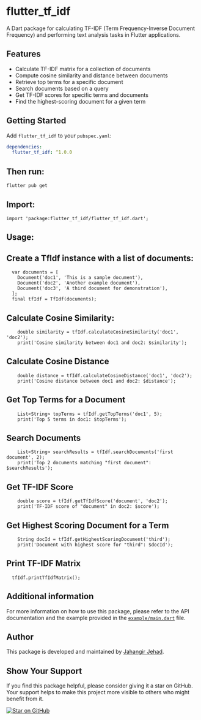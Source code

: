 # flutter_tf_idf

A Dart package for calculating TF-IDF (Term Frequency-Inverse Document Frequency) and performing text analysis tasks in Flutter applications.

## Features

- Calculate TF-IDF matrix for a collection of documents
- Compute cosine similarity and distance between documents
- Retrieve top terms for a specific document
- Search documents based on a query
- Get TF-IDF scores for specific terms and documents
- Find the highest-scoring document for a given term

## Getting Started
Add `flutter_tf_idf` to your `pubspec.yaml`:
```yaml
dependencies:
  flutter_tf_idf: ^1.0.0
```
## Then run:
```flutter pub get```
## Import:
```import 'package:flutter_tf_idf/flutter_tf_idf.dart';```

## Usage:

## Create a TfIdf instance with a list of documents:
```
  var documents = [
    Document('doc1', 'This is a sample document'),
    Document('doc2', 'Another example document'),
    Document('doc3', 'A third document for demonstration'),
  ];
  final tfIdf = TfIdf(documents);
```
## Calculate Cosine Similarity:
```
    double similarity = tfIdf.calculateCosineSimilarity('doc1', 'doc2');
    print('Cosine similarity between doc1 and doc2: $similarity');
```
## Calculate Cosine Distance
```
    double distance = tfIdf.calculateCosineDistance('doc1', 'doc2');
    print('Cosine distance between doc1 and doc2: $distance');
```
## Get Top Terms for a Document
```
    List<String> topTerms = tfIdf.getTopTerms('doc1', 5);
    print('Top 5 terms in doc1: $topTerms');
```
## Search Documents
```
    List<String> searchResults = tfIdf.searchDocuments('first document', 2);
    print('Top 2 documents matching "first document": $searchResults');
```
## Get TF-IDF Score
```
    double score = tfIdf.getTfIdfScore('document', 'doc2');
    print('TF-IDF score of "document" in doc2: $score');
```
## Get Highest Scoring Document for a Term
```
    String docId = tfIdf.getHighestScoringDocument('third');
    print('Document with highest score for "third": $docId');
```
## Print TF-IDF Matrix
```
  tfIdf.printTfIdfMatrix();
```

## Additional information
For more information on how to use this package, please refer to the API documentation and the example provided in the [`example/main.dart`](./example/lib/main.dart) file.

## Author

This package is developed and maintained by [Jahangir Jehad](https://github.com/jahangirjehad).

## Show Your Support

If you find this package helpful, please consider giving it a star on GitHub. Your support helps to make this project more visible to others who might benefit from it.

[![Star on GitHub](https://img.shields.io/github/stars/jahangirjehad/flutter_tf_idf.svg?style=social)](https://github.com/jahangirjehad/flutter_tf_idf/stargazers)




